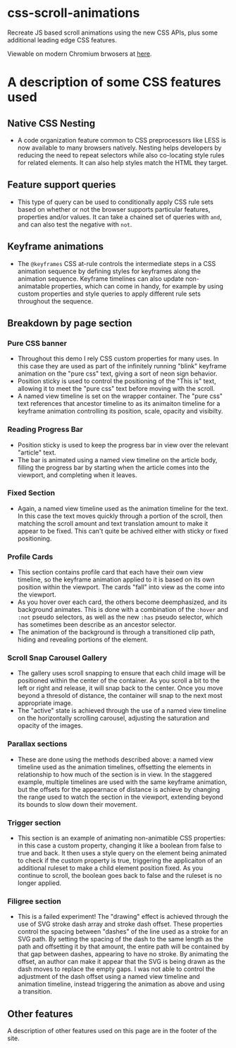 # css-scroll-animations

Recreate JS based scroll animations using the new CSS APIs, plus some additional leading edge CSS features.

Viewable on modern Chromium brwosers at [here](https://danjohnsonnj.github.io/css-scroll-animations/index.html).

# A description of some CSS features used

## Native CSS Nesting

- A code organization feature common to CSS preprocessors like LESS is now available to many browsers natively. Nesting helps developers by reducing the need to repeat selectors while also co-locating style rules for related elements. It can also help styles match the HTML they target.

## Feature support queries

- This type of query can be used to conditionally apply CSS rule sets based on whether or not the browser supports particular features, properties and/or values. It can take a chained set of queries with `and`, and can also test the negative with `not`.

## Keyframe animations

- The `@keyframes` CSS at-rule controls the intermediate steps in a CSS animation sequence by defining styles for keyframes along the animation sequence. Keyframe timelines can also update non-animatable properties, which can come in handy, for example by using custom properties and style queries to apply different rule sets throughout the sequence.

## Breakdown by page section

### Pure CSS banner

- Throughout this demo I rely CSS custom properties for many uses. In this case they are used as part of the infinitely running "blink" keyframe animation on the "pure css" text, giving a sort of neon sign behavior.
- Position sticky is used to control the positioning of the "This is" text, allowing it to meet the "pure css" text before moving with the scroll.
- A named view timeline is set on the wrapper container. The "pure css" text references that ancestor timeline to as its animaiton timeline for a keyframe animation controlling its position, scale, opacity and visibilty.

### Reading Progress Bar

- Position sticky is used to keep the progress bar in view over the relevant "article" text.
- The bar is animated using a named view timeline on the article body, filling the progress bar by starting when the article comes into the viewport, and completing when it leaves.

### Fixed Section

- Again, a named view timeline used as the animation timeline for the text. In this case the text moves quickly through a portion of the scroll, then matching the scroll amount and text translation amount to make it appear to be fixed. This can't quite be achived either with sticky or fixed positioning.

### Profile Cards

- This section contains profile card that each have their own view timeline, so the keyframe animation applied to it is based on its own position within the viewport. The cards "fall" into view as the come into the viewport.
- As you hover over each card, the others become deemphasized, and its background animates. This is done with a combination of the `:hover` and `:not` pseudo selectors, as well as the new `:has` pseudo selector, which has sometimes been describe as an ancestor selector.
- The animation of the background is through a transitioned clip path, hiding and revealing portions of the element.

### Scroll Snap Carousel Gallery

- The gallery uses scroll snapping to ensure that each child image will be positioned within the center of the container. As you scroll a bit to the left or right and release, it will snap back to the center. Once you move beyond a thresold of distance, the container will snap to the next most appropriate image.
- The "active" state is achieved through the use of a named view timeline on the horizontally scrolling carousel, adjusting the saturation and opacity of the images.

### Parallax sections

- These are done using the methods described above: a named view timeline used as the animation timelines, offsetting the elements in relationship to how much of the section is in view. In the staggered example, multiple timelines are used with the same keyframe animation, but the offsets for the appearnace of distance is achieve by changing the range used to watch the section in the viewport, extending beyond its bounds to slow down their movement.

### Trigger section

- This section is an example of animating non-animatible CSS properties: in this case a custom property, changing it like a boolean from false to true and back. It then uses a style query on the element being animated to check if the custom property is true, triggering the applicaiton of an additional ruleset to make a child element position fixed. As you continue to scroll, the boolean goes back to false and the ruleset is no longer applied.

### Filigree section

- This is a failed experiment! The "drawing" effect is achieved through the use of SVG stroke dash array and stroke dash offset. These properties control the spacing between "dashes" of the line used as a stroke for an SVG path. By setting the spacing of the dash to the same length as the path and offsetting it by that amount, the entire path will be contained by that gap between dashes, appearing to have no stroke. By animating the offset, an author can make it appear that the SVG is being drawn as the dash moves to replace the empty gaps. I was not able to control the adjustment of the dash offset using a named view timeline and animation timeline, instead triggering the animation as above and using a transition.

## Other features

A description of other features used on this page are in the footer of the site.
